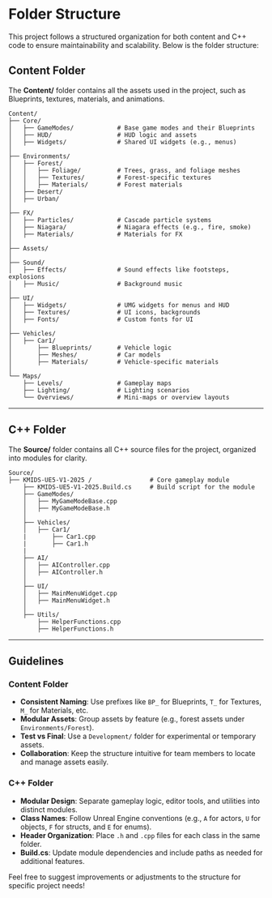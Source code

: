 # Folder Structure

This project follows a structured organization for both content and C++ code to ensure maintainability and scalability. Below is the folder structure:

## Content Folder
The **Content/** folder contains all the assets used in the project, such as Blueprints, textures, materials, and animations.

```
Content/
├── Core/
│   ├── GameModes/            # Base game modes and their Blueprints
│   ├── HUD/                  # HUD logic and assets
│   ├── Widgets/              # Shared UI widgets (e.g., menus)
│
├── Environments/
│   ├── Forest/
│   │   ├── Foliage/          # Trees, grass, and foliage meshes
│   │   ├── Textures/         # Forest-specific textures
│   │   ├── Materials/        # Forest materials
│   ├── Desert/
│   ├── Urban/
│
├── FX/
│   ├── Particles/            # Cascade particle systems
│   ├── Niagara/              # Niagara effects (e.g., fire, smoke)
│   ├── Materials/            # Materials for FX
│
├── Assets/
│
├── Sound/
│   ├── Effects/              # Sound effects like footsteps, explosions
│   ├── Music/                # Background music
│
├── UI/
│   ├── Widgets/              # UMG widgets for menus and HUD
│   ├── Textures/             # UI icons, backgrounds
│   ├── Fonts/                # Custom fonts for UI
│
├── Vehicles/
│   ├── Car1/
│       ├── Blueprints/       # Vehicle logic
│       ├── Meshes/           # Car models
│       ├── Materials/        # Vehicle-specific materials
│
└── Maps/
    ├── Levels/               # Gameplay maps
    ├── Lighting/             # Lighting scenarios
    └── Overviews/            # Mini-maps or overview layouts
```

---

## C++ Folder
The **Source/** folder contains all C++ source files for the project, organized into modules for clarity.

```
Source/
├── KMIDS-UE5-V1-2025 /                # Core gameplay module
    ├── KMIDS-UE5-V1-2025.Build.cs     # Build script for the module
    ├── GameModes/
    │   ├── MyGameModeBase.cpp
    │   ├── MyGameModeBase.h
    │
    ├── Vehicles/
    │   ├── Car1/
    |       ├── Car1.cpp
    |       ├── Car1.h
    |
    ├── AI/
    │   ├── AIController.cpp
    │   ├── AIController.h
    │
    ├── UI/
    │   ├── MainMenuWidget.cpp
    │   ├── MainMenuWidget.h
    │
    ├── Utils/
        ├── HelperFunctions.cpp
        ├── HelperFunctions.h
```

---

## Guidelines

### Content Folder
- **Consistent Naming**: Use prefixes like `BP_` for Blueprints, `T_` for Textures, `M_` for Materials, etc.
- **Modular Assets**: Group assets by feature (e.g., forest assets under `Environments/Forest`).
- **Test vs Final**: Use a `Development/` folder for experimental or temporary assets.
- **Collaboration**: Keep the structure intuitive for team members to locate and manage assets easily.

### C++ Folder
- **Modular Design**: Separate gameplay logic, editor tools, and utilities into distinct modules.
- **Class Names**: Follow Unreal Engine conventions (e.g., `A` for actors, `U` for objects, `F` for structs, and `E` for enums).
- **Header Organization**: Place `.h` and `.cpp` files for each class in the same folder.
- **Build.cs**: Update module dependencies and include paths as needed for additional features.

Feel free to suggest improvements or adjustments to the structure for specific project needs!
